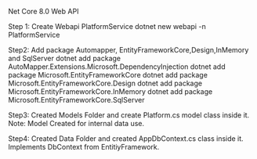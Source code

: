 Net Core 8.0 Web API

Step 1: Create Webapi PlatformService
dotnet new webapi -n PlatformService

Step2: Add package Automapper, EntityFrameworkCore,Design,InMemory and SqlServer
dotnet add package AutoMapper.Extensions.Microsoft.DependencyInjection
dotnet add package Microsoft.EntityFrameworkCore
dotnet add package Microsoft.EntityFrameworkCore.Design
dotnet add package Microsoft.EntityFrameworkCore.InMemory
dotnet add package Microsoft.EntityFrameworkCore.SqlServer

Step3: Created Models Folder and create Platform.cs model class inside it.
Note: Model Created for internal data use.

Step4: Created Data Folder and created AppDbContext.cs class inside it. Implements DbContext from EntitiyFramework.

